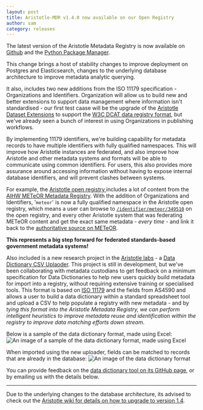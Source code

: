 ```yaml
---
layout: post
title: Aristotle-MDR v1.4.0 now available on our Open Registry
author: sam
category: releases
---
```


The latest version of the Aristotle Metadata Registry is now available on 
[Github](//github.com/aristotle-mdr/aristotle-metadata-registry/releases/tag/v.1.4.0)
and the [Python Package Manager](//pypi.python.org/pypi/aristotle-metadata-registry/1.4.0).

This change brings a host of stability changes to improve deployment on Postgres and Elasticsearch,
changes to the underlying database architecture to improve metadata analytic querying.

It also, includes two new additions from the ISO 11179 specification - Organizations and Identifiers.
Organization will allow us to build new and better extensions to support data management where information isn't standardised - our first test caase
will be the upgrade of the [Aristotle Dataset Extensions](//github.com/aristotle-mdr/aristotle-dataset-extensions)
to support the [W3C DCAT data registry format](//www.w3.org/TR/vocab-dcat/), but we've already seen a bunch of interest in using Organizations in publishing workflows.

By implementing 11179 identifiers, we're building capability for metadata records to have multiple identifiers with fully qualified namespaces. This will improve how Aristotle instances
are federated, and also improve how Aristotle and other metadata systems and formats will be able to communicate using common identifiers. For users, this also provides more assurance
around accessing information without having to expose internal database identifiers, and will prevent clashes between systems.

For example, the [Aristotle open registry ](//registry.aristotlemetadata.com) includes a lot of content from the [AIHW METeOR Metadata Registry](//meteor.aihw.gov.au).
With the addition of Organizations and Identifiers, '`meteor`' is now a fully qualified namespace in the Aristotle open registry, which means a user can browse to
[`/identifier/meteor/349510`](//registry.aristotlemetadata.com/identifier/meteor/349510) on the open registry, and every other Aristotle system that was
federating METeOR content and get the exact same metadata - *every time* - and link it back to the [authoritative source on METeOR](//meteor.aihw.gov.au/content/index.phtml/itemId/349510).

**This represents a big step forward for federated standards-based government metadata systems!**

Also included is a new research project in the [Aristotle labs](//registry.aristotlemetadata.com/labs) - a [Data Dictionary CSV Uplaoder](//registry.aristotlemetadata.com/labs/daedalus/uploader).
This project is still in development, but we've been collaborating with metadata custodians to get feedback on a minimum specification for Data Dictionaries to help new users quickly build
metadata for import into a registry, without requiring extensive training or specialised tools.
This format is based on [ISO 11179](//metadata-standards.org/11179/) and the fields from AS4590 and allows a user to build a data dictionary within a standard spreadsheet tool and upload a CSV to
help populate a registry with new metadata - and by *tying this format into the Aristotle Metadata Registry, we can perform intelligent heuristics to improve metadata reuse and identification within the registry 
to improve data matching efforts down stream*.

Below is a sample of the data dictionary format, made using Excel:
![An image of a sample of the data dictionary format, made using Excel](//registry.aristotlemetadata.com/static/labs/data_dictionary_excel.png)

When imported using the new uploader, fields can be matched to records that are already in the database:
![An image of the data dictionary format](//cloud.githubusercontent.com/assets/2173174/18980405/46949234-8717-11e6-9212-6596027617c8.png)

You can provide feedback on the [data dictionary tool on its GitHub page](//github.com/aristotle-mdr/daedalus-data-dictionary), or by emailing us with the details below.

---

Due to the underlying changes to the database architecture, its advised to check out the
[Aristotle wiki for details on how to upgrade to version 1.4](//github.com/aristotle-mdr/aristotle-metadata-registry/wiki/Upgrading-extensions-to-support-v1.4).
